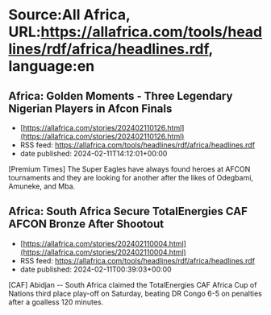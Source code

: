 # Source:All Africa, URL:https://allafrica.com/tools/headlines/rdf/africa/headlines.rdf, language:en

## Africa: Golden Moments - Three Legendary Nigerian Players in Afcon Finals
 - [https://allafrica.com/stories/202402110126.html](https://allafrica.com/stories/202402110126.html)
 - RSS feed: https://allafrica.com/tools/headlines/rdf/africa/headlines.rdf
 - date published: 2024-02-11T14:12:01+00:00

[Premium Times] The Super Eagles have always found heroes at AFCON tournaments and they are looking for another after the likes of Odegbami, Amuneke, and Mba.

## Africa: South Africa Secure TotalEnergies CAF AFCON Bronze After Shootout
 - [https://allafrica.com/stories/202402110004.html](https://allafrica.com/stories/202402110004.html)
 - RSS feed: https://allafrica.com/tools/headlines/rdf/africa/headlines.rdf
 - date published: 2024-02-11T00:39:03+00:00

[CAF] Abidjan -- South Africa claimed the TotalEnergies CAF Africa Cup of Nations third place play-off on Saturday, beating DR Congo 6-5 on penalties after a goalless 120 minutes.


